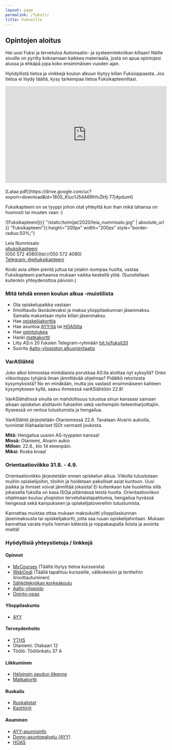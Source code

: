 ```yaml
---
layout: page
permalink: /fuksit/
title: Fukseille
---
```

## Opintojen aloitus

Hei uusi Fuksi ja tervetuloa Automaatio- ja systeemitekniikan kiltaan! Näille sivuille on pyritty kokoamaan kaikkea materiaalia, josta on apua opintojesi alussa ja ehkäpä jopa koko ensimmäisen vuoden ajan.

Hyödyllistä tietoa ja vinkkejä koulun alkuun löytyy killan Fuksioppaasta. Jos tietoa ei löydy täältä, kysy tarkempaa tietoa Fuksikapteeniltasi.

<style>
    #phopas_wrapper {
        position: relative;
        overflow: hidden;
        padding-top: 60%;
    }

    #phopas_frame {
        position: absolute;
        top: 0;
        left: 0;
        width: 100%;
        height: 100%;
        border: 0;
    }
</style>

<div id="phopas_wrapper">
    <iframe id="phopas_frame" src="https://drive.google.com/file/d/180S_Kluc1J54A6RhfoZkfj-T7j4pduml/preview"></iframe>
</div>
<br>
[Lataa pdf](https://drive.google.com/uc?export=download&id=180S_Kluc1J54A6RhfoZkfj-T7j4pduml)

Fuksikapteeni on se tyyppi johon otat yhteyttä kun ihan mikä tahansa on huonosti tai muuten vaan :)

![Fuksikapteeni]({{ "/static/toimijat/2020/leia_nummisalo.jpg" | absolute_url }} "Fuksikapteeni"){:height="200px" width="200px" style="border-radius:50%;"}

Leia Nummisalo<br>
[phuksikapteeni](mailto:phuksikapteeni@POISTAas.fi)<br>
[050 572 4080](tel://050 572 4080)<br>
[Telegram: @phuksikapteeni](https://telegram.me/phuksikapteeni)

Koski asia sitten pientä juttua tai jotakin isompaa huolta, vastaa Fuksikapteeni parhaansa mukaan vaikka keskellä yötä. (Suositellaan kuitenkin yhteydenottoa päivisin.)

### Mitä tehdä ennen koulun alkua -muistilista

* Ota opiskelupaikka vastaan
* Ilmoittaudu läsnäolevaksi ja maksa ylioppilaskunnan jäsenmaksu. Samalla maksetaan myös killan jäsenmaksu.
* Hae [opiskelijakorttia](https://www.frank.fi/opiskelijakortti/)
* Hae asuntoa [AYY:ltä](https://domo.ayy.fi) tai [HOASilta](https://www.hoas.fi)
* Hae [opintotukea](https://www.kela.fi/opintotuki)
* Hanki [matkakortti](https://www.hsl.fi/liput-ja-hinnat/matkakortti)
* Liity AS:n 20 fuksien Telegram-ryhmään [bit.ly/fuksit20](https://bit.ly/fuksit20)
* Suorita [Aalto-yliopiston alkuorientaatio](https://mycourses.aalto.fi/course/view.php?id=26858)

### VarASlähtö

Joko alkoi kiinnostaa minkälaista porukkaa AS:lla aloittaa nyt syksyllä? Onko viikonloppu tyhjänä ilman jännittävää ohjelmaa? Pidätkö retorisista kysymyksistä? No en minäkään, mutta jos vastasit ensimmäiseen kahteen kysymykseen kyllä, saavu ihmeessä varASlähtöön 22.8!

VarASlähdössä sinulla on mahdollisuus tutustua sinun kanssasi samaan aikaan opiskelun aloittaviin fukseihin sekä vanhempiin tieteenharjoittajiin. Kyseessä on rentoa tutustumista ja hengailua.

VarASlähtö järjestetään Otaniemessä 22.8. Tavataan Alvarin aukiolla, tunnistat liilahaalariset ISOt varmasti joukosta.

**Mitä:** Hengailua uusien AS-tyyppien kanssa!  
**Missä:** Otaniemi, Alvarin aukio  
**Milloin:** 22.8., klo 14 eteenpäin.  
**Miksi:** Koska kivaa!  

### Orientaatioviikko 31.8. - 4.9.

Orientaatioviikko järjestetään ennen opiskelun alkua. Viikolla tutustutaan muihin opiskelijoihin, tiloihin ja hoidetaan pakolliset asiat kuntoon. Uusi paikka ja ihmiset voivat jännittää jokaista! Ei kuitenkaan tule huolehtia sillä jokaisella fuksilla on kasa ISOja pitämässä teistä huolta. Orientaatioviikon ohjelmaan kuuluu yliopiston tervetuliaistapahtumia, hengailua hyvässä hengessä sekä kampukseen ja opiskelijatovereihin tutustumista.

Kannattaa muistaa ottaa mukaan maksukuitti ylioppilaskunnan jäsenmaksusta tai opiskelijakortti, jotta saa ruuan opiskelijahintaan. Mukaan kannattaa varata myös hieman käteistä ja roppakaupalla iloista ja avointa mieltä!

### Hyödyllisiä yhteystietoja / linkkejä

#### Opinnot

* [MyCourses](https://mycourses.aalto.fi/) (Täältä löytyy tietoa kursseista)
* [WebOodi](https://oodi.aalto.fi) (Täällä tapahtuu kursseille, välikokeisiin ja tentteihin ilmoittautuminen)
* [Sähkötekniikan korkeakoulu](https://www.aalto.fi/fi/sahkotekniikan-korkeakoulu)
* [Aalto-yliopisto](https://www.aalto.fi)
* [Opinto-opas](https://into.aalto.fi/pages/viewpage.action?pageId=330842)

#### Ylioppilaskunta

* [AYY](https://www.ayy.fi)

#### Terveydenhoito

* [YTHS](https://www.yths.fi/)
* Otaniemi: Otakaari 12
* Töölö: Töölönkatu 37 A

#### Liikkuminen

* [Helsingin seudun liikenne](https://www.hsl.fi)
* [Matkakortti](https://www.hsl.fi/matkakortti)

#### Ruokailu

* [Ruokalistat](http://ruokalistat.net)
* [Kanttiinit](https://kanttiinit.fi)

#### Asuminen

* [AYY-asumisinfo](https://www.ayy.fi/asuminen)
* [Domo-asuntopalvelu (AYY)](https://domo.ayy.fi)
* [HOAS](https://www.hoas.fi)
